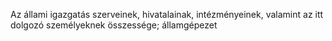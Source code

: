 Az állami igazgatás szerveinek, hivatalainak, intézményeinek, valamint az itt dolgozó személyeknek összessége; államgépezet